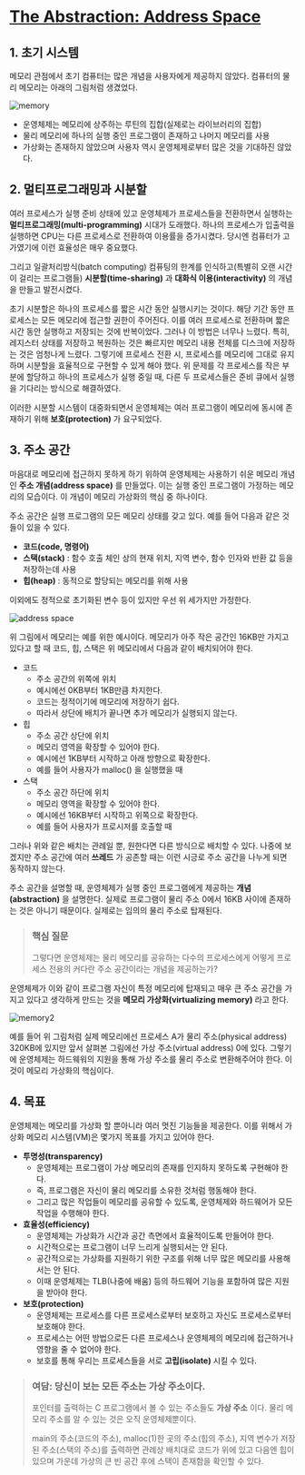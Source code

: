 # [The Abstraction: Address Space](https://pages.cs.wisc.edu/~remzi/OSTEP/Korean/13-vm-intro.pdf)


## 1. 초기 시스템

메모리 관점에서 초기 컴퓨터는 많은 개념을 사용자에게 제공하지 않았다. 컴퓨터의 물리 메모리는 아래의 그림처럼 생겼었다.

![memory](img/memory1.png)

- 운영체제는 메모리에 상주하는 루틴의 집합(실제로는 라이브러리의 집합)
- 물리 메모리에 하나의 실행 중인 프로그램이 존재하고 나머지 메모리를 사용
- 가상화는 존재하지 않았으며 사용자 역시 운영체제로부터 많은 것을 기대하진 않았다.

## 2. 멀티프로그래밍과 시분할

여러 프로세스가 실행 준비 상태에 있고 운영체제가 프로세스들을 전환하면서 실행하는 **멀티프로그래밍(multi-programming)** 시대가 도래했다. 하나의 프로세스가 입출력을 실행하면 CPU는 다른 프로세스로 전환하여 이용률을 증가시켰다. 당시엔 컴퓨터가 고가였기에 이런 효율성은 매우 중요했다.

그리고 일괄처리방식(batch computing) 컴퓨팅의 한계를 인식하고(특별히 오랜 시간이 걸리는 프로그램들) **시분할(time-sharing)** 과 **대화식 이용(interactivity)** 의 개념을 만들고 발전시켰다. 

초기 시분할은 하나의 프로세스를 짧은 시간 동안 실행시키는 것이다. 해당 기간 동안 프로세스는 모든 메모리에 접근할 권한이 주어진다. 이를 여러 프로세스로 전환하며 짧은 시간 동안 실행하고 저장되는 것에 반복이었다. 그러나 이 방법은 너무나 느렸다. 특히, 레지스터 상태를 저장하고 복원하는 것은 빠르지만 메모리 내용 전체를 디스크에 저장하는 것은 엄청나게 느렸다. 그렇기에 프로세스 전환 시, 프로세스를 메모리에 그대로 유지하며 시분할을 효율적으로 구현할 수 있게 해야 했다. 위 문제를 각 프로세스를 작은 부분에 할당하고 하나의 프로세스가 실행 중일 때, 다른 두 프로세스들은 준비 큐에서 실행을 기다리는 방식으로 해결하였다. 

이러한 시분할 시스템이 대중화되면서 운영체제는 여러 프로그램이 메모리에 동시에 존재하기 위해 **보호(protection)** 가 요구되었다.

## 3. 주소 공간

마음대로 메모리에 접근하지 못하게 하기 위하여 운영체제는 사용하기 쉬운 메모리 개념인 **주소 개념(address space)** 를 만들었다. 이는 실행 중인 프로그램이 가정하는 메모리의 모습이다. 이 개념이 메모리 가상화의 핵심 중 하나이다.

주소 공간은 실행 프로그램의 모든 메모리 상태를 갖고 있다. 예를 들어 다음과 같은 것들이 있을 수 있다.

- **코드(code, 명령어)** 
- **스택(stack)** : 함수 호출 체인 상의 현재 위치, 지역 변수, 함수 인자와 반환 값 등을 저장하는데 사용
- **힙(heap)** : 동적으로 할당되는 메모리를 위해 사용

이외에도 정적으로 초기화된 변수 등이 있지만 우선 위 세가지만 가정한다.

![address space](img/address_space.png)

위 그림에서 메모리는 예를 위한 예시이다. 메모리가 아주 작은 공간인 16KB만 가지고 있다고 할 때 코드, 힙, 스택은 위 메모리에서 다음과 같이 배치되어야 한다.

- 코드
	- 주소 공간의 위쪽에 위치
	- 예시에선 0KB부터 1KB만큼 차지한다.
	- 코드는 정적이기에 메모리에 저장하기 쉽다.
	- 따라서 상단에 배치가 끝나면 추가 메모리가 실행되지 않는다.
- 힙
	- 주소 공간 상단에 위치
	- 메모리 영역을 확장할 수 있어야 한다.
	- 예시에선 1KB부터 시작하고 아래 방향으로 확장한다.
	- 예를 들어 사용자가 malloc() 을 실행했을 때
- 스택
	- 주소 공간 하단에 위치
	- 메모리 영역을 확장할 수 있어야 한다.
	- 예시에선 16KB부터 시작하고 위쪽으로 확장한다.
	- 예를 들어 사용자가 프로시저를 호출할 때

그러나 위와 같은 배치는 관례일 뿐, 원한다면 다른 방식으로 배치할 수 있다. 나중에 보겠지만 주소 공간에 여러 **쓰레드** 가 공존할 때는 이런 시긍로 주소 공간을 나누게 되면 동작하지 않는다.

주소 공간을 설명할 때, 운영체제가 실행 중인 프로그램에게 제공하는 **개념(abstraction)** 을 설명한다. 실제로 프로그램이 물리 주소 0에서 16KB 사이에 존재하는 것은 아니기 때문이다. 실제로는 임의의 물리 주소로 탑재된다.

> ### 핵심 질문
> 그렇다면 운영체제는 물리 메모리를 공유하는 다수의 프로세스에게 어떻게 프로세스 전용의 커다란 주소 공간이라는 개념을 제공하는가?

운영체제가 이와 같이 프로그램 자신이 특정 메모리에 탑재되고 매우 큰 주소 공간을 가지고 있다고 생각하게 만드는 것을 **메모리 가상화(virtualizing memory)** 라고 한다. 

![memory2](img/memory2.png)

예를 들어 위 그림처럼 실제 메모리에선 프로세스 A가 물리 주소(physical address) 320KB에 있지만 앞서 살펴본 그림에선 가상 주소(virtual address) 0에 있다. 그렇기에 운영체제는 하드웨워의 지원을 통해 가상 주소를 물리 주소로 변환해주어야 한다. 이것이 메모리 가상화의 핵심이다.

## 4. 목표

운영체제는 메모리를 가상화 할 뿐아니라 여러 멋진 기능들을 제공한다. 이를 위해서 가상화 메모리 시스템(VM)은 몇가지 목표를 가지고 있어야 한다.

- **투명성(transparency)**
	- 운영체제는 프로그램이 가상 메모리의 존재를 인지하지 못하도록 구현해야 한다.
	- 즉, 프로그램은 자신이 물리 메모리를 소유한 것처럼 행동해야 한다.
	- 그리고 많은 작업들이 메모리를 공유할 수 있도록, 운영체제와 하드웨어가 모든 작업을 수행해야 한다.
- **효율성(efficiency)**
	- 운영체제는 가상화가 시간과 공간 측면에서 효율적이도록 만들어야 한다.
	- 시간적으로는 프로그램이 너무 느리게 실행되서는 안 된다.
	- 공간적으로는 가상화를 지원하기 위한 구조를 위해 너무 많은 메모리를 사용해서는 안 된다.
	- 이때 운영체제는 TLB(나중에 배움) 등의 하드웨어 기능을 포함하여 많은 지원을 받아야 한다.
- **보호(protection)**
	- 운영체제는 프로세스를 다른 프로세스로부터 보호하고 자신도 프로세스로부터 보호해야 한다.
	- 프로세스는 어떤 방법으로든 다른 프로세스나 운영체제의 메모리에 접근하거나 영향을 줄 수 없어야 한다.
	- 보호를 통해 우리는 프로세스들을 서로 **고립(isolate)** 시킬 수 있다.

> ### 여담: 당신이 보는 모든 주소는 가상 주소이다.
> 포인터를 출력하는 C 프로그램에서 볼 수 있는 주소들도 **가상 주소** 이다. 물리 메모리 주소를 알 수 있는 것은 오직 운영체제뿐이다. 
>
>main의 주소(코드의 주소), malloc(1)한 곳의 주소(힙의 주소), 지역 변수가 저장된 주소(스택의 주소)를 출력하면 관례상 배치대로 코드가 위에 있고 다음엔 힙이 있으며 가운데 가상의 큰 빈 공간 후에 스택이 존재함을 확인할 수 있다.